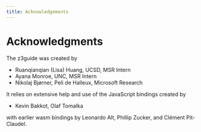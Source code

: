 ```yaml
---
title: Acknowledgements
---
```


# Acknowledgments

The z3guide was created by 

* Ruanqianqian (Lisa) Huang, UCSD, MSR Intern
* Ayana Monroe, UNC, MSR Intern
* Nikolaj Bj&oslash;rner, Peli de Halleux, Microsoft Research

It relies on extensive help and use of the JavaScript bindings created by

* Kevin Bakkot, Olaf Tomalka

with earlier wasm bindings by Leonardo Alt, Phillip Zucker, and Clément Pit-Claudel.

